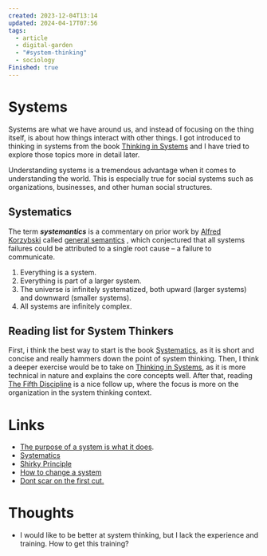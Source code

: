 ```yaml
---
created: 2023-12-04T13:14
updated: 2024-04-17T07:56
tags:
  - article
  - digital-garden
  - "#system-thinking"
  - sociology
Finished: true
---
```

# Systems
Systems are what we have around us, and instead of focusing on the thing itself, is about how things interact with other things. I got introduced to thinking in systems from the book [Thinking in Systems](../Books/Book%20Reviews/Thinking%20in%20Systems.md) and I have tried to explore those topics more in detail later. 

Understanding systems is a tremendous advantage when it comes to understanding the world. This is especially true for social systems such as organizations, businesses, and other human social structures. 

## Systematics
The term _**systemantics**_ is a commentary on prior work by [Alfred Korzybski](https://en.wikipedia.org/wiki/Alfred_Korzybski "Alfred Korzybski") called [general semantics](https://en.wikipedia.org/wiki/General_semantics "General semantics") , which conjectured that all systems failures could be attributed to a single root cause – a failure to communicate.
1. Everything is a system.
2. Everything is part of a larger system.
3. The universe is infinitely systematized, both upward (larger systems) and downward (smaller systems).
4. All systems are infinitely complex.

## Reading list for System Thinkers
First, i think the best way to start is the book [Systematics](../Books/Book%20Reviews/Systematics.md), as it is short and concise and really hammers down the point of system thinking. Then, I think a deeper exercise would be to take on [Thinking in Systems](../Books/Book%20Reviews/Thinking%20in%20Systems.md), as it is more technical in nature and explains the core concepts well. After that, reading [The Fifth Discipline](../Books/Book%20Reviews/The%20Fifth%20Discipline.md) is a nice follow up, where the focus is more on the organization in the system thinking context. 

# Links
- [The purpose of a system is what it does](https://en.wikipedia.org/wiki/The_purpose_of_a_system_is_what_it_does).
- [Systematics](https://www.biodigitaljazz.net/blog/systemantics.html)
- [Shirky Principle](https://effectiviology.com/shirky-principle/)
- [How to change a system](https://news.ycombinator.com/item?id=39510292)
- [Dont scar on the first cut.](https://signalvnoise.com/archives2/dont_scar_on_the_first_cut)

# Thoughts 
- I would like to be better at system thinking, but I lack the experience and training. How to get this training?





